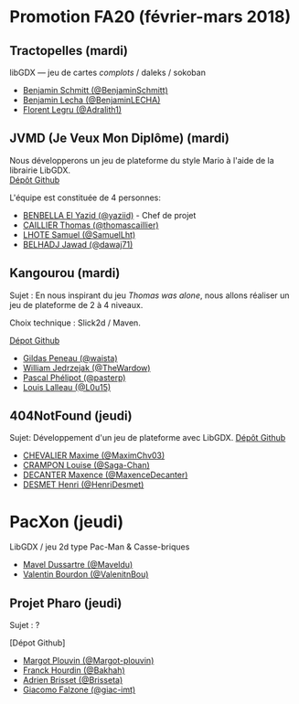 # Promotion FA20 (février-mars 2018)

## Tractopelles (mardi)

libGDX — jeu de cartes _complots_ / daleks / sokoban

- [Benjamin Schmitt (@BenjaminSchmitt)](https://github.com/BenjaminSchmitt)
- [Benjamin Lecha (@BenjaminLECHA)](https://github.com/BenjaminLECHA)
- [Florent Legru (@Adralith1)](https://github.com/Adralith1)

## JVMD (Je Veux Mon Diplôme) (mardi)

Nous développerons un jeu de plateforme du style Mario à l'aide de la librairie LibGDX.  
[Dépôt Github](https://github.com/SamuelLht/PRJ_JAVA_IMT)  

L'équipe est constituée de 4 personnes:  
- [BENBELLA El Yazid (@yaziid)](https://github.com/yaziid) - Chef de projet
- [CAILLIER Thomas (@thomascaillier)](https://github.com/thomascaillier)
- [LHOTE Samuel (@SamuelLht)](https://github.com/SamuelLht)
- [BELHADJ Jawad (@dawaj71)](https://github.com/dawaj71)

## Kangourou (mardi)

Sujet : En nous inspirant du jeu _Thomas was alone_, nous allons réaliser un jeu de plateforme de 2 à 4 niveaux.

Choix technique : Slick2d / Maven.

[Dépot Github](https://github.com/pasterp/kangourou)

- [Gildas Peneau (@waista)](https://github.com/waista)
- [William Jedrzejak (@TheWardow)](https://github.com/TheWardow)
- [Pascal Phélipot (@pasterp)](https://github.com/pasterp)
- [Louis Lalleau (@L0u15)](https://github.com/L0u15)

## 404NotFound (jeudi)

Sujet: Développement d'un jeu de plateforme avec LibGDX.
[Dépôt Github](https://github.com/Saga-Chan/404NotFound.git)

- [CHEVALIER Maxime (@MaximChv03)](https://github.com/MaximChv03)
- [CRAMPON Louise (@Saga-Chan)](https://github.com/Saga-Chan)
- [DECANTER Maxence (@MaxenceDecanter)](https://github.com/MaxenceDecanter)
- [DESMET Henri (@HenriDesmet)](https://github.com/HenriDesmet)

# PacXon (jeudi)

LibGDX / jeu 2d type Pac-Man & Casse-briques

- [Mavel Dussartre (@Maveldu)](https://github.com/Maveldu)
- [Valentin Bourdon (@ValenitnBou)](https://github.com/ValentinBou)


## Projet Pharo  (jeudi)

Sujet : ?

[Dépot Github]

- [Margot Plouvin (@Margot-plouvin)](https://github.com/Margot-plouvin)
- [Franck Hourdin (@Bakhah)](https://github.com/Bakhah)
- [Adrien Brisset (@Brisseta)](https://github.com/Brisseta)
- [Giacomo Falzone (@giac-imt)](https://github.com/giac-imt)

